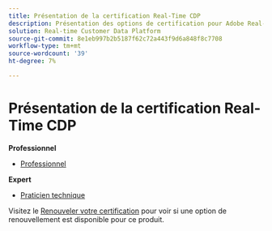 ```yaml
---
title: Présentation de la certification Real-Time CDP
description: Présentation des options de certification pour Adobe Real-Time CDP
solution: Real-time Customer Data Platform
source-git-commit: 8e1eb997b2b5187f62c72a443f9d6a848f8c7708
workflow-type: tm+mt
source-wordcount: '39'
ht-degree: 7%

---
```


# Présentation de la certification Real-Time CDP

**Professionnel**

* [Professionnel](/help/certifications/rtcdp/rtcdp-p-business.md) <!--AD0-E602-->

**Expert**

* [Praticien technique](/help/certifications/rtcdp/rtcdp-e-technical.md) <!--AD0-E600 and E601-->

Visitez le [Renouveler votre certification](/help/certifications/renew.md) pour voir si une option de renouvellement est disponible pour ce produit.
